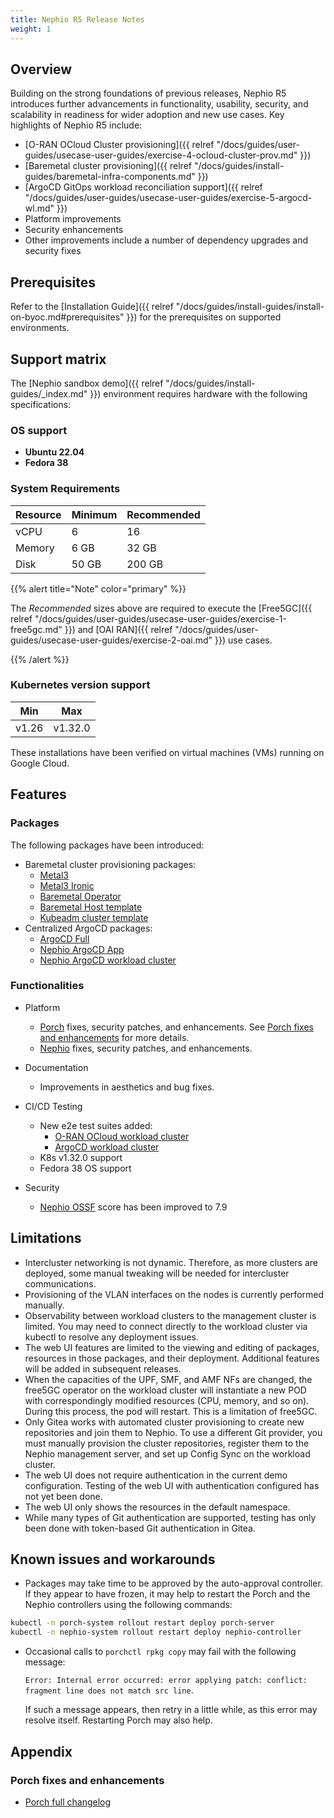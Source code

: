 ```yaml
---
title: Nephio R5 Release Notes
weight: 1
---
```


## Overview

Building on the strong foundations of previous releases, Nephio R5 introduces further advancements in functionality, 
usability, security, and scalability in readiness for wider adoption and new use cases.
Key highlights of Nephio R5 include:
- [O-RAN OCloud Cluster provisioning]({{ relref "/docs/guides/user-guides/usecase-user-guides/exercise-4-ocloud-cluster-prov.md" }})
- [Baremetal cluster provisioning]({{ relref "/docs/guides/install-guides/baremetal-infra-components.md" }})
- [ArgoCD GitOps workload reconciliation support]({{ relref "/docs/guides/user-guides/usecase-user-guides/exercise-5-argocd-wl.md" }})
- Platform improvements
- Security enhancements
- Other improvements include a number of dependency upgrades and security fixes

## Prerequisites

Refer to the [Installation Guide]({{ relref "/docs/guides/install-guides/install-on-byoc.md#prerequisites" }}) for the
prerequisites on supported environments.

## Support matrix

The [Nephio sandbox demo]({{ relref "/docs/guides/install-guides/_index.md" }}) environment requires hardware with the 
following specifications:

### OS support

- **Ubuntu 22.04**
- **Fedora 38**

### System Requirements

| Resource | Minimum | Recommended |
|----------|---------|-------------|
| vCPU     | 6       | 16          |
| Memory   | 6 GB    | 32 GB       |
| Disk     | 50 GB   | 200 GB      |

{{% alert title="Note" color="primary" %}}

The *Recommended* sizes above are required to execute the [Free5GC]({{ relref "/docs/guides/user-guides/usecase-user-guides/exercise-1-free5gc.md" }}) and [OAI RAN]({{ relref "/docs/guides/user-guides/usecase-user-guides/exercise-2-oai.md" }}) use cases.

{{% /alert %}}

### Kubernetes version support

| Min   | Max     |
|-------|---------|
| v1.26 | v1.32.0 |


These installations have been verified on virtual machines (VMs) running on Google Cloud.

## Features

### Packages

The following packages have been introduced:

* Baremetal cluster provisioning packages:
  * [Metal3](https://github.com/nephio-project/catalog/tree/main/infra/capi/cluster-capi-infrastructure-metal3)
  * [Metal3 Ironic](https://github.com/nephio-project/catalog/tree/main/infra/capi/cluster-capi-infrastructure-ironic)
  * [Baremetal Operator](https://github.com/nephio-project/catalog/tree/main/infra/capi/cluster-capi-infrastructure-bmo)
  * [Baremetal Host template](https://github.com/nephio-project/catalog/tree/main/infra/baremetal/bmh-template)
  * [Kubeadm cluster template](https://github.com/nephio-project/catalog/tree/main/infra/baremetal/bmh-template)
* Centralized ArgoCD packages:
  * [ArgoCD Full](https://github.com/nephio-project/catalog/tree/main/nephio/optional/argo-cd-full)
  * [Nephio ArgoCD App](https://github.com/nephio-project/catalog/tree/main/nephio/optional/argo-cd-app)
  * [Nephio ArgoCD workload cluster](https://github.com/nephio-project/catalog/tree/main/infra/capi/nephio-workload-cluster-argo)


### Functionalities

* Platform
  * [Porch](https://github.com/nephio-project/porch/releases/tag/v1.4.0) fixes, security patches, and enhancements. 
  See [Porch fixes and enhancements](#porch-fixes-and-enhancements) for more details.
  * [Nephio](https://github.com/nephio-project/nephio/releases/tag/v5.0.0) fixes, security patches, and enhancements.
  
* Documentation
  * Improvements in aesthetics and bug fixes.
  
* CI/CD Testing
  * New e2e test suites added:
    * [O-RAN OCloud workload cluster](https://prow.nephio.io/job-history/gs/prow-nephio-sig-release/logs/e2e-weekly-ubuntu-jammy-ocloud)
    * [ArgoCD workload cluster](https://prow.nephio.io/job-history/gs/prow-nephio-sig-release/logs/e2e-daily-ubuntu-jammy-argocd)
  * K8s v1.32.0 support
  * Fedora 38 OS support
  
* Security
  * [Nephio OSSF](https://securityscorecards.dev/viewer/?uri=github.com/nephio-project/nephio) score has been improved to 7.9

## Limitations

* Intercluster networking is not dynamic. Therefore, as more clusters are deployed, some manual tweaking will be needed 
for intercluster communications.
* Provisioning of the VLAN interfaces on the nodes is currently performed manually.
* Observability between workload clusters to the management cluster is limited. 
You may need to connect directly to the workload cluster via kubectl to resolve any deployment issues.
* The web UI features are limited to the viewing and editing of packages, resources in those packages, and their deployment. 
Additional features will be added in subsequent releases.
* When the capacities of the UPF, SMF, and AMF NFs are changed, the free5GC operator on the workload cluster will 
instantiate a new POD with correspondingly modified resources (CPU, memory, and so on). During this process, the pod will restart. This is a limitation of free5GC.
* Only Gitea works with automated cluster provisioning to create new repositories and join them to Nephio. 
To use a different Git provider, you must manually provision the cluster repositories, register them to the Nephio management server, and set up Config Sync on the workload cluster.
* The web UI does not require authentication in the current demo configuration. Testing of the web UI with authentication configured has not yet been done.
* The web UI only shows the resources in the default namespace.
* While many types of Git authentication are supported, testing has only been done with token-based Git authentication in Gitea.

## Known issues and workarounds

*  Packages may take time to be approved by the auto-approval controller. If they appear to have frozen, it may help to 
restart the Porch and the Nephio controllers using the following commands:

  ```bash
  kubectl -n porch-system rollout restart deploy porch-server
  kubectl -n nephio-system rollout restart deploy nephio-controller
  ```
* Occasional calls to `porchctl rpkg copy` may fail with the following message:

  `Error: Internal error occurred: error applying patch: conflict: fragment line
  does not match src line`.
  
  If such a message appears, then retry in a little while, as this error may resolve itself. Restarting Porch may also help.

## Appendix

### Porch fixes and enhancements
- [Porch full changelog](https://github.com/nephio-project/porch/compare/v4.0.0...v1.4.0)
